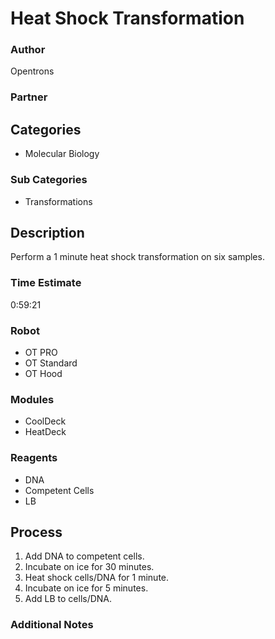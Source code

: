 # Heat Shock Transformation

### Author
Opentrons

### Partner

## Categories
* Molecular Biology

### Sub Categories
* Transformations

## Description
Perform a 1 minute heat shock transformation on six samples.

### Time Estimate
0:59:21


### Robot
* OT PRO 
* OT Standard
* OT Hood

### Modules
* CoolDeck
* HeatDeck

### Reagents
* DNA
* Competent Cells
* LB

## Process
1. Add DNA to competent cells.
2. Incubate on ice for 30 minutes.
3. Heat shock cells/DNA for 1 minute.
4. Incubate on ice for 5 minutes.
5. Add LB to cells/DNA.


### Additional Notes